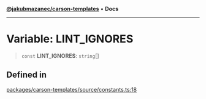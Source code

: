 [**@jakubmazanec/carson-templates**](../README.md) • **Docs**

---

# Variable: LINT_IGNORES

> `const` **LINT_IGNORES**: `string`[]

## Defined in

[packages/carson-templates/source/constants.ts:18](https://github.com/jakubmazanec/tools/blob/29163046acd1da0224b08fd05ca40f385e9ab4e5/packages/carson-templates/source/constants.ts#L18)
